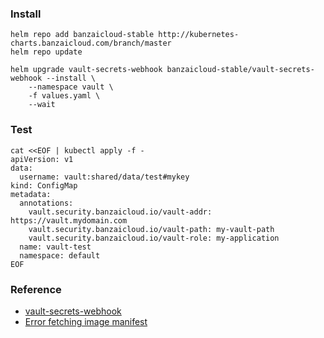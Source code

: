 ### Install
```
helm repo add banzaicloud-stable http://kubernetes-charts.banzaicloud.com/branch/master
helm repo update

helm upgrade vault-secrets-webhook banzaicloud-stable/vault-secrets-webhook --install \
    --namespace vault \
    -f values.yaml \
    --wait
```

### Test
```
cat <<EOF | kubectl apply -f -
apiVersion: v1
data:
  username: vault:shared/data/test#mykey
kind: ConfigMap
metadata:
  annotations:
    vault.security.banzaicloud.io/vault-addr: https://vault.mydomain.com
    vault.security.banzaicloud.io/vault-path: my-vault-path
    vault.security.banzaicloud.io/vault-role: my-application
  name: vault-test
  namespace: default
EOF
```

### Reference
* [vault-secrets-webhook](https://github.com/banzaicloud/bank-vaults/tree/master/charts/vault-secrets-webhook)
* [Error fetching image manifest](https://github.com/banzaicloud/bank-vaults/issues/1193)
